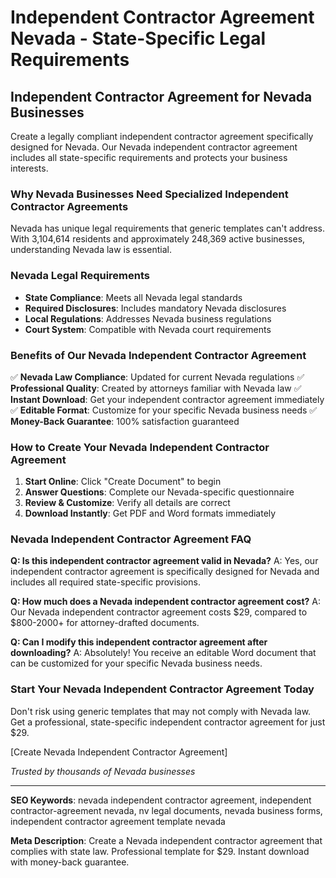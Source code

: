 # Independent Contractor Agreement Nevada - State-Specific Legal Requirements

## Independent Contractor Agreement for Nevada Businesses

Create a legally compliant independent contractor agreement specifically designed for Nevada. Our Nevada independent contractor agreement includes all state-specific requirements and protects your business interests.

### Why Nevada Businesses Need Specialized Independent Contractor Agreements

Nevada has unique legal requirements that generic templates can't address. With 3,104,614 residents and approximately 248,369 active businesses, understanding Nevada law is essential.

### Nevada Legal Requirements

- **State Compliance**: Meets all Nevada legal standards
- **Required Disclosures**: Includes mandatory Nevada disclosures
- **Local Regulations**: Addresses Nevada business regulations
- **Court System**: Compatible with Nevada court requirements

### Benefits of Our Nevada Independent Contractor Agreement

✅ **Nevada Law Compliance**: Updated for current Nevada regulations
✅ **Professional Quality**: Created by attorneys familiar with Nevada law
✅ **Instant Download**: Get your independent contractor agreement immediately
✅ **Editable Format**: Customize for your specific Nevada business needs
✅ **Money-Back Guarantee**: 100% satisfaction guaranteed

### How to Create Your Nevada Independent Contractor Agreement

1. **Start Online**: Click "Create Document" to begin
2. **Answer Questions**: Complete our Nevada-specific questionnaire
3. **Review & Customize**: Verify all details are correct
4. **Download Instantly**: Get PDF and Word formats immediately

### Nevada Independent Contractor Agreement FAQ

**Q: Is this independent contractor agreement valid in Nevada?**
A: Yes, our independent contractor agreement is specifically designed for Nevada and includes all required state-specific provisions.

**Q: How much does a Nevada independent contractor agreement cost?**
A: Our Nevada independent contractor agreement costs $29, compared to $800-2000+ for attorney-drafted documents.

**Q: Can I modify this independent contractor agreement after downloading?**
A: Absolutely! You receive an editable Word document that can be customized for your specific Nevada business needs.

### Start Your Nevada Independent Contractor Agreement Today

Don't risk using generic templates that may not comply with Nevada law. Get a professional, state-specific independent contractor agreement for just $29.

[Create Nevada Independent Contractor Agreement]

*Trusted by thousands of Nevada businesses*

---

**SEO Keywords**: nevada independent contractor agreement, independent contractor-agreement nevada, nv legal documents, nevada business forms, independent contractor agreement template nevada

**Meta Description**: Create a Nevada independent contractor agreement that complies with state law. Professional template for $29. Instant download with money-back guarantee.
